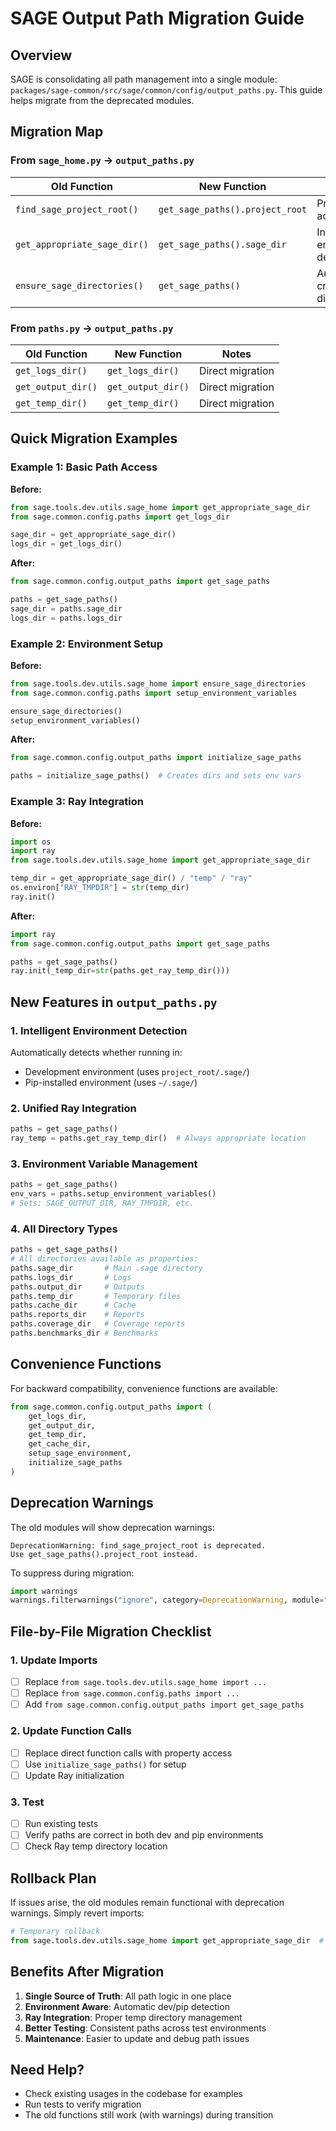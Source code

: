 # SAGE Output Path Migration Guide

## Overview

SAGE is consolidating all path management into a single module: `packages/sage-common/src/sage/common/config/output_paths.py`. This guide helps migrate from the deprecated modules.

## Migration Map

### From `sage_home.py` → `output_paths.py`

| Old Function | New Function | Notes |
|--------------|--------------|-------|
| `find_sage_project_root()` | `get_sage_paths().project_root` | Property access |
| `get_appropriate_sage_dir()` | `get_sage_paths().sage_dir` | Intelligent env detection |
| `ensure_sage_directories()` | `get_sage_paths()` | Auto-creates directories |

### From `paths.py` → `output_paths.py`

| Old Function | New Function | Notes |
|--------------|--------------|-------|
| `get_logs_dir()` | `get_logs_dir()` | Direct migration |
| `get_output_dir()` | `get_output_dir()` | Direct migration |
| `get_temp_dir()` | `get_temp_dir()` | Direct migration |

## Quick Migration Examples

### Example 1: Basic Path Access

**Before:**
```python
from sage.tools.dev.utils.sage_home import get_appropriate_sage_dir
from sage.common.config.paths import get_logs_dir

sage_dir = get_appropriate_sage_dir()
logs_dir = get_logs_dir()
```

**After:**
```python
from sage.common.config.output_paths import get_sage_paths

paths = get_sage_paths()
sage_dir = paths.sage_dir
logs_dir = paths.logs_dir
```

### Example 2: Environment Setup

**Before:**
```python
from sage.tools.dev.utils.sage_home import ensure_sage_directories
from sage.common.config.paths import setup_environment_variables

ensure_sage_directories()
setup_environment_variables()
```

**After:**
```python
from sage.common.config.output_paths import initialize_sage_paths

paths = initialize_sage_paths()  # Creates dirs and sets env vars
```

### Example 3: Ray Integration

**Before:**
```python
import os
import ray
from sage.tools.dev.utils.sage_home import get_appropriate_sage_dir

temp_dir = get_appropriate_sage_dir() / "temp" / "ray"
os.environ["RAY_TMPDIR"] = str(temp_dir)
ray.init()
```

**After:**
```python
import ray
from sage.common.config.output_paths import get_sage_paths

paths = get_sage_paths()
ray.init(_temp_dir=str(paths.get_ray_temp_dir()))
```

## New Features in `output_paths.py`

### 1. Intelligent Environment Detection

Automatically detects whether running in:
- Development environment (uses `project_root/.sage/`)
- Pip-installed environment (uses `~/.sage/`)

### 2. Unified Ray Integration

```python
paths = get_sage_paths()
ray_temp = paths.get_ray_temp_dir()  # Always appropriate location
```

### 3. Environment Variable Management

```python
paths = get_sage_paths()
env_vars = paths.setup_environment_variables()
# Sets: SAGE_OUTPUT_DIR, RAY_TMPDIR, etc.
```

### 4. All Directory Types

```python
paths = get_sage_paths()
# All directories available as properties:
paths.sage_dir       # Main .sage directory
paths.logs_dir       # Logs
paths.output_dir     # Outputs
paths.temp_dir       # Temporary files
paths.cache_dir      # Cache
paths.reports_dir    # Reports
paths.coverage_dir   # Coverage reports
paths.benchmarks_dir # Benchmarks
```

## Convenience Functions

For backward compatibility, convenience functions are available:

```python
from sage.common.config.output_paths import (
    get_logs_dir,
    get_output_dir,
    get_temp_dir,
    get_cache_dir,
    setup_sage_environment,
    initialize_sage_paths
)
```

## Deprecation Warnings

The old modules will show deprecation warnings:

```
DeprecationWarning: find_sage_project_root is deprecated. 
Use get_sage_paths().project_root instead.
```

To suppress during migration:
```python
import warnings
warnings.filterwarnings("ignore", category=DeprecationWarning, module="sage.tools.dev.utils.sage_home")
```

## File-by-File Migration Checklist

### 1. Update Imports
- [ ] Replace `from sage.tools.dev.utils.sage_home import ...`
- [ ] Replace `from sage.common.config.paths import ...`
- [ ] Add `from sage.common.config.output_paths import get_sage_paths`

### 2. Update Function Calls
- [ ] Replace direct function calls with property access
- [ ] Use `initialize_sage_paths()` for setup
- [ ] Update Ray initialization

### 3. Test
- [ ] Run existing tests
- [ ] Verify paths are correct in both dev and pip environments
- [ ] Check Ray temp directory location

## Rollback Plan

If issues arise, the old modules remain functional with deprecation warnings. Simply revert imports:

```python
# Temporary rollback
from sage.tools.dev.utils.sage_home import get_appropriate_sage_dir  # Works but deprecated
```

## Benefits After Migration

1. **Single Source of Truth**: All path logic in one place
2. **Environment Aware**: Automatic dev/pip detection
3. **Ray Integration**: Proper temp directory management
4. **Better Testing**: Consistent paths across test environments
5. **Maintenance**: Easier to update and debug path issues

## Need Help?

- Check existing usages in the codebase for examples
- Run tests to verify migration
- The old functions still work (with warnings) during transition
